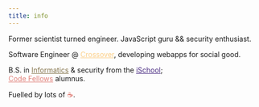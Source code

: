 ```yaml
---
title: info
---
```


Former scientist turned engineer.
JavaScript guru && security enthusiast.

<p class='truncate-for-shortscreens'>Software Engineer @ <a href='https://crossoverhealth.com/about' target='_blank' style='color:#FCB034; opacity:0.6'>Crossover</a>, developing webapps for social good.</p>

B.S. in <a href='https://ischool.uw.edu/programs/informatics/what-is-informatics' target='_blank' style='color:#85754d'>Informatics</a> & security from the <a href='https://ischool.uw.edu' target='_blank' style='color:#4b2e83'>iSchool</a>;  
<a href='https://codefellows.org' target='_blank' style='color:#d03226; opacity:0.6'>Code Fellows</a> alumnus.

Fuelled by lots of <span style='color:#d03226; opacity:0.8'>☕</span>.
